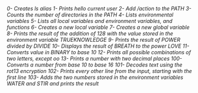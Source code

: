 *0- Creates ls alias*
*1- Prints hello current user*
*2- Add /action to the PATH*
*3- Counts the number of directories in the PATH*
*4- Lists environmental variables*
*5- Lists all local variables and environment variables, and functions*
*6- Creates a new local variable*
*7- Creates a new global variable*
*8- Prints the result of the addition of 128 with the value stored in the environment variable TRUEKNOWLEDGE*
*9- Prints the result of POWER divided by DIVIDE*
*10- Displays the result of BREATH to the power LOVE*
*11- Converts value in BINARY to base 10*
*12- Prints all possible combinations of two letters, except oo*
*13- Prints a number with two decimal places*
*100- Converts a number from base 10 to base 16*
*101- Decodes text using the rot13 encryption*
*102- Prints every other line from the input, starting with the first line*
*103- Adds the two numbers stored in the environment variables WATER and STIR and prints the result*
